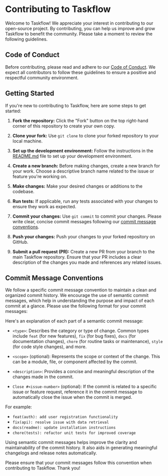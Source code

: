 # Contributing to Taskflow

Welcome to Taskflow! We appreciate your interest in contributing to our open-source project. By contributing, you can help us improve and grow Taskflow to benefit the community. Please take a moment to review the following guidelines.

## Code of Conduct

Before contributing, please read and adhere to our [Code of Conduct](CODE_OF_CONDUCT.md). We expect all contributors to follow these guidelines to ensure a positive and respectful community environment.

## Getting Started

If you're new to contributing to Taskflow, here are some steps to get started:

1. **Fork the repository:** Click the "Fork" button on the top right-hand corner of this repository to create your own copy.

2. **Clone your fork:** Use `git clone` to clone your forked repository to your local machine.

3. **Set up the development environment:** Follow the instructions in the [README.md](README.md) file to set up your development environment.

4. **Create a new branch:** Before making changes, create a new branch for your work. Choose a descriptive branch name related to the issue or feature you're working on.

5. **Make changes:** Make your desired changes or additions to the codebase.

6. **Run tests:** If applicable, run any tests associated with your changes to ensure they work as expected.

7. **Commit your changes:** Use `git commit` to commit your changes. Please write clear, concise commit messages following our [commit message conventions](#commit-message-conventions).

8. **Push your changes:** Push your changes to your forked repository on GitHub.

9. **Submit a pull request (PR):** Create a new PR from your branch to the main Taskflow repository. Ensure that your PR includes a clear description of the changes you made and references any related issues.

## Commit Message Conventions

We follow a specific commit message convention to maintain a clean and organized commit history. We encourage the use of semantic commit messages, which help in understanding the purpose and impact of each commit at a glance. Please use the following format for your commit messages:

Here's an explanation of each part of a semantic commit message:

- `<type>`: Describes the category or type of change. Common types include `feat` (for new features), `fix` (for bug fixes), `docs` (for documentation changes), `chore` (for routine tasks or maintenance), `style` (for code style changes), and more.

- `<scope>` (optional): Represents the scope or context of the change. This can be a module, file, or component affected by the commit.

- `<description>`: Provides a concise and meaningful description of the changes made in the commit.

- `Close #<issue-number>` (optional): If the commit is related to a specific issue or feature request, reference it in the commit message to automatically close the issue when the commit is merged.

For example:

- `feat(auth): add user registration functionality`
- `fix(api): resolve issue with data retrieval`
- `docs(readme): update installation instructions`
- `chore(tests): refactor unit tests for improved coverage`

Using semantic commit messages helps improve the clarity and maintainability of the commit history. It also aids in generating meaningful changelogs and release notes automatically.

Please ensure that your commit messages follow this convention when contributing to Taskflow. Thank you!
